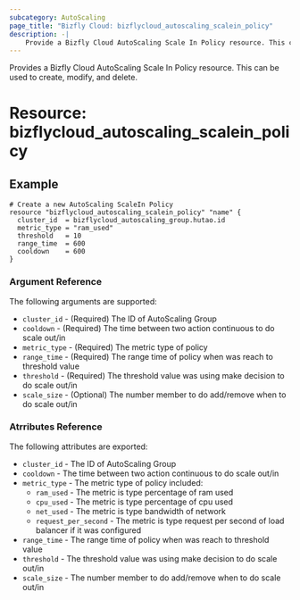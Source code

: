 ```yaml
---
subcategory: AutoScaling
page_title: "Bizfly Cloud: bizflycloud_autoscaling_scalein_policy"
description: -|
    Provide a Bizfly Cloud AutoScaling Scale In Policy resource. This can be used to create, modify, and delete.
---
```


Provides a Bizfly Cloud AutoScaling Scale In Policy resource. This can be used to create, modify, and delete.

# Resource: bizflycloud_autoscaling_scalein_policy

## Example

```hcl
# Create a new AutoScaling ScaleIn Policy
resource "bizflycloud_autoscaling_scalein_policy" "name" {
  cluster_id  = bizflycloud_autoscaling_group.hutao.id
  metric_type = "ram_used"
  threshold   = 10
  range_time  = 600
  cooldown    = 600
}

```

### Argument Reference

The following arguments are supported:

-   `cluster_id` - (Required) The ID of AutoScaling Group
-   `cooldown` - (Required) The time between two action continuous to do scale out/in
-   `metric_type` - (Required) The metric type of policy
-   `range_time` - (Required) The range time of policy when was reach to threshold value
-   `threshold` - (Required) The threshold value was using make decision to do scale out/in
-   `scale_size` - (Optional) The number member to do add/remove when to do scale out/in

### Atrributes Reference

The following attributes are exported:

-   `cluster_id` - The ID of AutoScaling Group
-   `cooldown` - The time between two action continuous to do scale out/in
-   `metric_type` - The metric type of policy included:
    -   `ram_used` - The metric is type percentage of ram used
    -   `cpu_used` - The metric is type percentage of cpu used
    -   `net_used` - The metric is type bandwidth of network
    -   `request_per_second` - The metric is type request per second of load balancer if it was configured
-   `range_time` - The range time of policy when was reach to threshold value
-   `threshold` - The threshold value was using make decision to do scale out/in
-   `scale_size` - The number member to do add/remove when to do scale out/in
